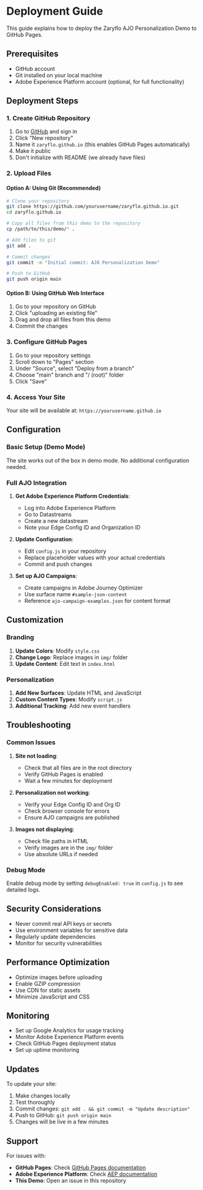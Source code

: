 # Deployment Guide

This guide explains how to deploy the Zaryflo AJO Personalization Demo to GitHub Pages.

## Prerequisites

- GitHub account
- Git installed on your local machine
- Adobe Experience Platform account (optional, for full functionality)

## Deployment Steps

### 1. Create GitHub Repository

1. Go to [GitHub](https://github.com) and sign in
2. Click "New repository"
3. Name it `zaryflo.github.io` (this enables GitHub Pages automatically)
4. Make it public
5. Don't initialize with README (we already have files)

### 2. Upload Files

#### Option A: Using Git (Recommended)

```bash
# Clone your repository
git clone https://github.com/yourusername/zaryflo.github.io.git
cd zaryflo.github.io

# Copy all files from this demo to the repository
cp /path/to/this/demo/* .

# Add files to git
git add .

# Commit changes
git commit -m "Initial commit: AJO Personalization Demo"

# Push to GitHub
git push origin main
```

#### Option B: Using GitHub Web Interface

1. Go to your repository on GitHub
2. Click "uploading an existing file"
3. Drag and drop all files from this demo
4. Commit the changes

### 3. Configure GitHub Pages

1. Go to your repository settings
2. Scroll down to "Pages" section
3. Under "Source", select "Deploy from a branch"
4. Choose "main" branch and "/ (root)" folder
5. Click "Save"

### 4. Access Your Site

Your site will be available at: `https://yourusername.github.io`

## Configuration

### Basic Setup (Demo Mode)

The site works out of the box in demo mode. No additional configuration needed.

### Full AJO Integration

1. **Get Adobe Experience Platform Credentials**:
   - Log into Adobe Experience Platform
   - Go to Datastreams
   - Create a new datastream
   - Note your Edge Config ID and Organization ID

2. **Update Configuration**:
   - Edit `config.js` in your repository
   - Replace placeholder values with your actual credentials
   - Commit and push changes

3. **Set up AJO Campaigns**:
   - Create campaigns in Adobe Journey Optimizer
   - Use surface name `#sample-json-content`
   - Reference `ajo-campaign-examples.json` for content format

## Customization

### Branding

1. **Update Colors**: Modify `style.css`
2. **Change Logo**: Replace images in `img/` folder
3. **Update Content**: Edit text in `index.html`

### Personalization

1. **Add New Surfaces**: Update HTML and JavaScript
2. **Custom Content Types**: Modify `script.js`
3. **Additional Tracking**: Add new event handlers

## Troubleshooting

### Common Issues

1. **Site not loading**:
   - Check that all files are in the root directory
   - Verify GitHub Pages is enabled
   - Wait a few minutes for deployment

2. **Personalization not working**:
   - Verify your Edge Config ID and Org ID
   - Check browser console for errors
   - Ensure AJO campaigns are published

3. **Images not displaying**:
   - Check file paths in HTML
   - Verify images are in the `img/` folder
   - Use absolute URLs if needed

### Debug Mode

Enable debug mode by setting `debugEnabled: true` in `config.js` to see detailed logs.

## Security Considerations

- Never commit real API keys or secrets
- Use environment variables for sensitive data
- Regularly update dependencies
- Monitor for security vulnerabilities

## Performance Optimization

- Optimize images before uploading
- Enable GZIP compression
- Use CDN for static assets
- Minimize JavaScript and CSS

## Monitoring

- Set up Google Analytics for usage tracking
- Monitor Adobe Experience Platform events
- Check GitHub Pages deployment status
- Set up uptime monitoring

## Updates

To update your site:

1. Make changes locally
2. Test thoroughly
3. Commit changes: `git add . && git commit -m "Update description"`
4. Push to GitHub: `git push origin main`
5. Changes will be live in a few minutes

## Support

For issues with:
- **GitHub Pages**: Check [GitHub Pages documentation](https://docs.github.com/en/pages)
- **Adobe Experience Platform**: Check [AEP documentation](https://experienceleague.adobe.com/docs/experience-platform/)
- **This Demo**: Open an issue in this repository
